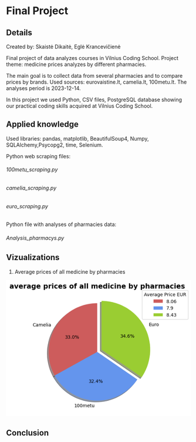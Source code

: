 #                               Final Project
## Details

Created by: Skaistė Dikaitė, Eglė Krancevičienė

Final project of data analyzes courses in Vilnius Coding School.
Project theme: medicine prices analyzes by different pharmacies.

The main goal is to collect data from several pharmacies and to compare prices by brands.
Used sources: eurovaistine.lt, camelia.lt, 100metu.lt. The analyses period is 2023-12-14.

In this project we used Python, CSV files, PostgreSQL database showing our practical coding
skills acquired at Vilnius Coding School.


## Applied knowledge

Used libraries: pandas, matplotlib, BeautifulSoup4, Numpy, SQLAlchemy,Psycopg2, time,
Selenium.

Python web scraping files:
###### _100metu_scraping.py_
###### _camelia_scraping.py_
###### _euro_scraping.py_

Python file with analyses of pharmacies data:
###### _Analysis_pharmacys.py_

## Vizualizations

1. Average prices of all medicine by pharmacies

![](https://github.com/eglekran/Final-Project/blob/main/images/average%20prices%20of%20all%20medicine%20by%20pharmacies.png)




## Conclusion